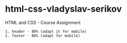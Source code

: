 # html-css-vladyslav-serikov
 HTML and CSS - Course Assignment

    1. header - 80% (adapt it for mobile)
    2. footer - 80% (adapt for mobile)